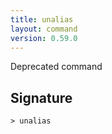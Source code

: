 ```yaml
---
title: unalias
layout: command
version: 0.59.0
---
```


Deprecated command

## Signature

```> unalias ```

